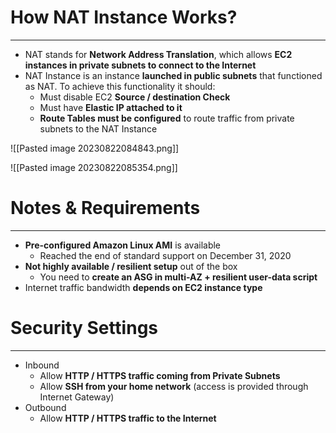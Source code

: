 # How NAT Instance Works?
---

* NAT stands for **Network Address Translation**, which allows **EC2 instances in private subnets to connect to the Internet**
* NAT Instance is an instance **launched in public subnets** that functioned as NAT. To achieve this functionality it should:
	* Must disable EC2 **Source / destination Check**
	* Must have **Elastic IP attached to it**
	* **Route Tables must be configured** to route traffic from private subnets to the NAT Instance

![[Pasted image 20230822084843.png]]

![[Pasted image 20230822085354.png]]

# Notes & Requirements
---

* **Pre-configured Amazon Linux AMI** is available 
	* Reached the end of standard support on December 31, 2020
* **Not highly available / resilient setup** out of the box 
	* You need to **create an ASG in multi-AZ + resilient user-data script**
* Internet traffic bandwidth **depends on EC2 instance type**

# Security Settings
---

* Inbound
	* Allow **HTTP / HTTPS traffic coming from Private Subnets** 
	* Allow **SSH from your home network** (access is provided through Internet Gateway)
* Outbound
	* Allow **HTTP / HTTPS traffic to the Internet**